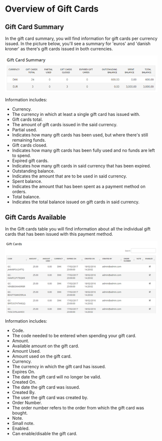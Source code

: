 ﻿# Overview of Gift Cards

## Gift Card Summary

In the gift card summary, you will find information for gift cards per currency issued. In the picture below, you'll see a summary for 'euros' and 'danish kroner' as there's gift cards issued in both currencies. 

![image](images/giftcardsummary.PNG)

Information includes:

* Currency.
 * The currency in which at least a single gift card has issued with.
* Gift cards total.
 * The amount of gift cards issued in the said currency.
* Partial used.
 * Indicates how many gift cards has been used, but where there's still remaining funds.
* Gift cards closed.
 * Indicates how many gift cards has been fully used and no funds are left to spend.
* Expired gift cards.
 * Indicates how many gift cards in said currency that has been expired.
* Outstanding balance.
 * Indicates the amount that are to be used in said currency.
* Spent balance.
 * Indicates the amount that has been spent as a payment method on orders. 
* Total balance.
 * Indicates the total balance issued on gift cards in said currency.

## Gift Cards Available

In the Gift cards table you will find information about all the individual gift cards that has been issued with this payment method.

![image](images/giftcardtable.PNG)

Information includes:

* Code.
 * The code needed to be entered when spending your gift card.
* Amount.
 * Available amount on the gift card.
* Amount Used.
 * Amount used on the gift card.
* Currency. 
 * The currency in which the gift card has issued.
* Expires On.
 * The date the gift card will no longer be valid. 
* Created On.
 * The date the gift card was issued.
* Created By.
 * The user the gift card was created by.
* Order Number.
 * The order number refers to the order from which the gift card was bought.
* Note.
 * Small note. 
* Enabled.
 * Can enable/disable the gift card.